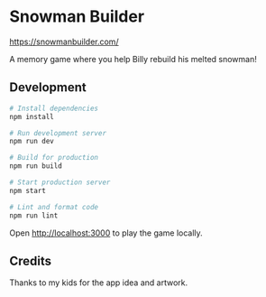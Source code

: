 # Snowman Builder

https://snowmanbuilder.com/

A memory game where you help Billy rebuild his melted snowman!

## Development

```bash
# Install dependencies
npm install

# Run development server
npm run dev

# Build for production
npm run build

# Start production server
npm start

# Lint and format code
npm run lint
```

Open [http://localhost:3000](http://localhost:3000) to play the game locally.

## Credits

Thanks to my kids for the app idea and artwork.
